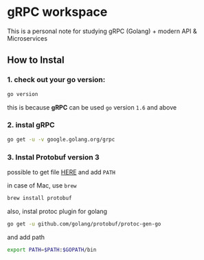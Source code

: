 # gRPC workspace

This is a personal note for studying gRPC (Golang) + modern API & Microservices  

## How to Instal

### 1. check out your go version:

```bash
go version
```

this is because **gRPC** can be used `go` version `1.6` and above

### 2. instal gRPC

```bash
go get -u -v google.golang.org/grpc
```

### 3. Instal Protobuf version 3

possible to get file [HERE](https://github.com/protocolbuffers/protobuf/releases) and add `PATH`

in case of Mac, use `brew`

```bash
brew install protobuf
```

also, instal protoc plugin for golang

```bash
go get -u github.com/golang/protobuf/protoc-gen-go
```

and add path

```bash
export PATH=$PATH:$GOPATH/bin
```